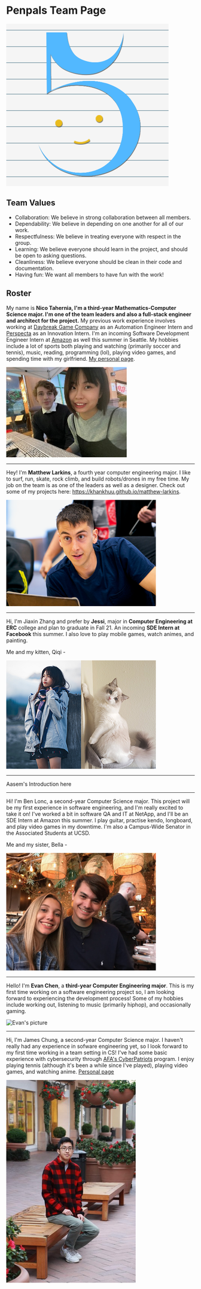 # Penpals Team Page


![Team logo](./../pictures/group_logo.png)

Team Values
-----------------
- Collaboration: We believe in strong collaboration between all members.
- Dependability: We believe in depending on one another for all of our work.
- Respectfulness: We believe in treating everyone with respect in the group.
- Learning: We believe everyone should learn in the project, and should be open to asking questions.
- Cleanliness: We believe everyone should be clean in their code and documentation.
- Having fun: We want all members to have fun with the work!

Roster
-----------------
My name is **Nico Tahernia, I'm a third-year Mathematics-Computer Science major. I'm one of the team leaders and also a full-stack engineer
and architect for the project.** My previous work experience involves working at [Daybreak Game Company](https://www.daybreakgames.com/home) as an Automation Engineer Intern and [Perspecta](https://perspecta.com/) as an Innovation Intern. I'm an incoming Software Development
Engineer Intern at [Amazon](https://www.amazon.com/) as well this summer in Seattle. My hobbies include a lot of sports both playing and watching (primarily soccer and tennis), music, reading, programming (lol), playing video games, and spending time with my girlfriend. [My personal page](https://ntaherni.github.io/). 

![Nico's photo](./../pictures/nico-picture.jpeg)

-----------------

Hey! I'm **Matthew Larkins**, a fourth year computer engineering major. I like to surf, run, skate, rock climb, and build robots/drones in my free time. My job on the team is as one of the leaders as well as a designer. Check out some of my projects here: https://khankhuu.github.io/matthew-larkins.

![Matt's Photo](./../pictures/matthew-picture.png)

-----------------

Hi, I'm Jiaxin Zhang and prefer by **Jessi**, major in **Computer Engineering at ERC** college and plan to graduate in Fall 21. An incoming **SDE Intern at Facebook** this summer. I also love to play mobile games, watch animes, and painting.

Me and my kitten, Qiqi -

![Jessi's photo](./../pictures/jessi-picture.jpeg)

-----------------

Aasem's Introduction here

-----------------

Hi! I'm Ben Lonc, a second-year Computer Science major. This project will be my first experience in software engineering, and I'm really excited to take it on! I've worked a bit in software QA and IT at NetApp, and I'll be an SDE Intern at Amazon this summer. I play guitar, practise kendo, longboard, and play video games in my downtime. I'm also a Campus-Wide Senator in the Associated Students at UCSD. 

Me and my sister, Bella - 

![Ben's Picture](./../pictures/benlonc.jpg)

-----------------

Hello! I'm **Evan Chen**, a **third-year Computer Engineering major**. This is my first time working on a software engineering project so, I am looking forward to experiencing the development process! Some of my hobbies include working out, listening to music (primarily hiphop), and occasionally gaming.


![Evan's picture](./../pictures/evanchen.JPG)

-----------------

Hi, I'm James Chung, a second-year Computer Science major. I haven't really had any experience in sofware engineering yet, so I look forward to my first time working in a team setting in CS! I've had some basic experience with cybersecurity through [AFA's CyberPatriots](https://www.uscyberpatriot.org/home) program. I enjoy playing tennis (although it's been a while since I've played), playing video games, and watching anime. [Personal page](https://jchung01.github.io/)

![James's Photo](./../pictures/james-picture.jpeg)
